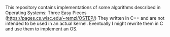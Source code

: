 This repository contains implementations of some algorithms described in
Operating Systems: Three Easy Pieces (https://pages.cs.wisc.edu/~remzi/OSTEP/)
They written in C++ and are not intended to be used in an actual kernel.
Eventually I might rewrite them in C and use them to implement an OS.
